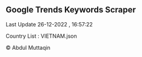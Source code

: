 

## Google Trends Keywords Scraper 
 
Last Update 26-12-2022 , 16:57:22

Country List :
VIETNAM.json



© Abdul Muttaqin 
